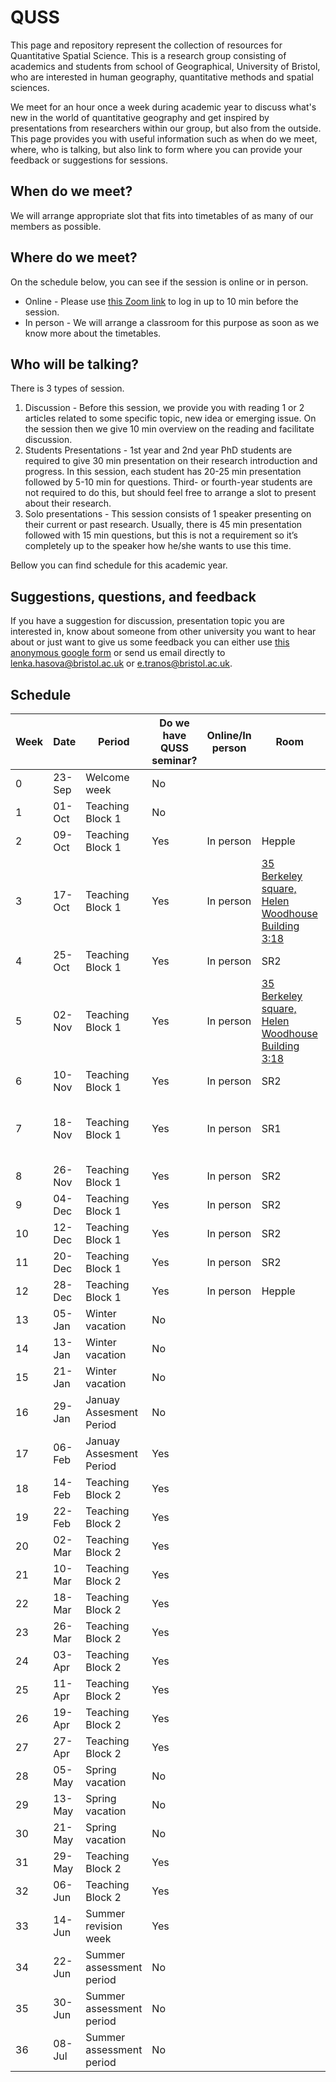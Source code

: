 # QUSS

This page and repository represent the collection of resources for Quantitative Spatial Science. This is a research group consisting of academics and students from school of Geographical, University of Bristol, who are interested in human geography, quantitative methods and spatial sciences.

We meet for an hour once a week during academic year to discuss what's new in the world of quantitative geography and get inspired by presentations from researchers within our group, but also from the outside. This page provides you with useful information such as when do we meet, where, who is talking, but also link to form where you can provide your feedback or suggestions for sessions.

## When do we meet?
We will arrange appropriate slot that fits into timetables of as many of our members as possible. 

## Where do we meet?
On the schedule below, you can see if the session is online or in person.

* Online - Please use [this Zoom link](https://bristol-ac-uk.zoom.us/j/97858763043?pwd=bVp6RmRTN1J0UE00M1NLcGpLWkFFQT09
) to log in up to 10 min before the session.
* In person - We will arrange a classroom for this purpose as soon as we know more about the timetables.

## Who will be talking?

There is 3 types of session.

1. Discussion - Before this session, we provide you with reading 1 or 2 articles related to some specific topic, new idea or emerging issue. On the session then we give 10 min overview on the reading and facilitate discussion.
2. Students Presentations - 1st year and 2nd year PhD students are required to give 30 min presentation on their research introduction and progress. In this session, each student has 20-25 min presentation followed by 5-10 min for questions. Third- or fourth-year students are not required to do this, but should feel free to arrange a slot to present about their research.
3. Solo presentations - This session consists of 1 speaker presenting on their current or past research. Usually, there is 45 min presentation followed with 15 min questions, but this is not a requirement so it’s completely up to the speaker how he/she wants to use this time.

Bellow you can find schedule for this academic year.

## Suggestions, questions, and feedback

If you have a suggestion for discussion, presentation topic you are interested in, know about someone from other university you want to hear about or just want to give us some feedback you can either use [this anonymous google form](https://forms.gle/kSDZTf6AUpANTF9U9) or send us email directly to lenka.hasova@bristol.ac.uk or e.tranos@bristol.ac.uk.


## Schedule

| Week  | Date   | Period                     | Do we have QUSS   seminar? | Online/In person | Room                                                                                                                                                                                                                               | Content                                         | QUSS Beers |
|-------|--------|----------------------------|----------------------------|------------------|------------------------------------------------------------------------------------------------------------------------------------------------------------------------------------------------------------------------------------|-------------------------------------------------|------------|
| 0     | 23-Sep | Welcome week               | No                         |                  |                                                                                                                                                                                                                                    | -                                               |            |
| 1     | 01-Oct | Teaching Block 1           | No                         |                  |                                                                                                                                                                                                                                    | -                                               |            |
| 2     | 09-Oct | Teaching Block 1           | Yes                        | In person        | Hepple                                                                                                                                                                                                                             | Reading seminar                                 |            |
| 3     | 17-Oct | Teaching Block 1           | Yes                        | In person        | [35 Berkeley square, Helen Woodhouse   Building   3:18](https://www.google.com/maps/place/Helen+Wodehouse+Building/@51.4552043,-2.6050204,19z/data=!4m5!3m4!1s0x48718da1290d96b9:0xe3f83c7e73a8f466!8m2!3d51.4551385!4d-2.6049348) |                                                 |            |
| 4     | 25-Oct | Teaching Block 1           | Yes                        | In person        | SR2                                                                                                                                                                                                                                |                                                 |            |
| 5     | 02-Nov | Teaching Block 1           | Yes                        | In person        | [35 Berkeley square, Helen Woodhouse   Building   3:18](https://www.google.com/maps/place/Helen+Wodehouse+Building/@51.4552043,-2.6050204,19z/data=!4m5!3m4!1s0x48718da1290d96b9:0xe3f83c7e73a8f466!8m2!3d51.4551385!4d-2.6049348) |                                                 |            |
| 6     | 10-Nov | Teaching Block 1           | Yes                        | In person        | SR2                                                                                                                                                                                                                                |                                                 |            |
| 7     | 18-Nov | Teaching Block 1           | Yes                        | In person        | SR1                                                                                                                                                                                                                                | Mary Abed Al Ahad   <maaa1@st-andrews.ac.uk> -  |            |
| 8     | 26-Nov | Teaching Block 1           | Yes                        | In person        | SR2                                                                                                                                                                                                                                |                                                 |            |
| 9     | 04-Dec | Teaching Block 1           | Yes                        | In person        | SR2                                                                                                                                                                                                                                |                                                 |            |
| 10    | 12-Dec | Teaching Block 1           | Yes                        | In person        | SR2                                                                                                                                                                                                                                |                                                 |            |
| 11    | 20-Dec | Teaching Block 1           | Yes                        | In person        | SR2                                                                                                                                                                                                                                |                                                 |            |
| 12    | 28-Dec | Teaching Block 1           | Yes                        | In person        | Hepple                                                                                                                                                                                                                             |                                                 |            |
| 13    | 05-Jan | Winter vacation            | No                         |                  |                                                                                                                                                                                                                                    | -                                               |            |
| 14    | 13-Jan | Winter vacation            | No                         |                  |                                                                                                                                                                                                                                    | -                                               |            |
| 15    | 21-Jan | Winter vacation            | No                         |                  |                                                                                                                                                                                                                                    | -                                               |            |
| 16    | 29-Jan | Januay Assesment   Period  | No                         |                  |                                                                                                                                                                                                                                    | -                                               |            |
| 17    | 06-Feb | Januay Assesment   Period  | Yes                        |                  |                                                                                                                                                                                                                                    | Introduction and welcome back                   |            |
| 18    | 14-Feb | Teaching Block 2           | Yes                        |                  |                                                                                                                                                                                                                                    |                                                 |            |
| 19    | 22-Feb | Teaching Block 2           | Yes                        |                  |                                                                                                                                                                                                                                    |                                                 |            |
| 20    | 02-Mar | Teaching Block 2           | Yes                        |                  |                                                                                                                                                                                                                                    |                                                 |            |
| 21    | 10-Mar | Teaching Block 2           | Yes                        |                  |                                                                                                                                                                                                                                    |                                                 |            |
| 22    | 18-Mar | Teaching Block 2           | Yes                        |                  |                                                                                                                                                                                                                                    |                                                 |            |
| 23    | 26-Mar | Teaching Block 2           | Yes                        |                  |                                                                                                                                                                                                                                    |                                                 |            |
| 24    | 03-Apr | Teaching Block 2           | Yes                        |                  |                                                                                                                                                                                                                                    |                                                 |            |
| 25    | 11-Apr | Teaching Block 2           | Yes                        |                  |                                                                                                                                                                                                                                    |                                                 |            |
| 26    | 19-Apr | Teaching Block 2           | Yes                        |                  |                                                                                                                                                                                                                                    |                                                 |            |
| 27    | 27-Apr | Teaching Block 2           | Yes                        |                  |                                                                                                                                                                                                                                    |                                                 |            |
| 28    | 05-May | Spring vacation            | No                         |                  |                                                                                                                                                                                                                                    | -                                               |            |
| 29    | 13-May | Spring vacation            | No                         |                  |                                                                                                                                                                                                                                    | -                                               |            |
| 30    | 21-May | Spring vacation            | No                         |                  |                                                                                                                                                                                                                                    | -                                               |            |
| 31    | 29-May | Teaching Block 2           | Yes                        |                  |                                                                                                                                                                                                                                    |                                                 |            |
| 32    | 06-Jun | Teaching Block 2           | Yes                        |                  |                                                                                                                                                                                                                                    |                                                 |            |
| 33    | 14-Jun | Summer revision week       | Yes                        |                  |                                                                                                                                                                                                                                    |                                                 |            |
| 34    | 22-Jun | Summer assessment   period | No                         |                  |                                                                                                                                                                                                                                    | -                                               |            |
| 35    | 30-Jun | Summer assessment   period | No                         |                  |                                                                                                                                                                                                                                    | -                                               |            |
| 36    | 08-Jul | Summer assessment   period | No                         |                  |                                                                                                                                                                                                                                    | -                                               |            |